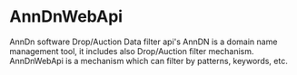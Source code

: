 # AnnDnWebApi
AnnDn software Drop/Auction Data filter api's
AnnDN is a domain name management tool, it includes also Drop/Auction filter mechanism. 
AnnDnWebApi is a mechanism which can filter by patterns, keywords, etc.
